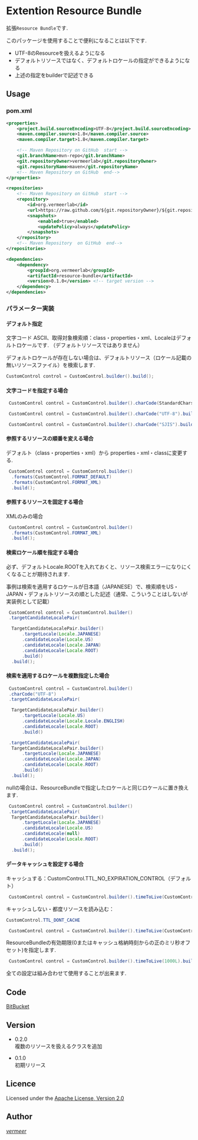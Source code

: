 Extention Resource Bundle
===

拡張`Resource Bundle`です.

このパッケージを使用することで便利になることは以下です.

* UTF-8のResourceを扱えるようになる
* デフォルトリソースではなく、デフォルトロケールの指定ができるようになる
* 上述の指定をbuilderで記述できる


## Usage

### pom.xml

```xml
<properties>
    <project.build.sourceEncoding>UTF-8</project.build.sourceEncoding>
    <maven.compiler.source>1.8</maven.compiler.source>
    <maven.compiler.target>1.8</maven.compiler.target>

    <!-- Maven Repository on GitHub  start -->
    <git.branchName>mvn-repo</git.branchName>
    <git.repositoryOwner>vermeerlab</git.repositoryOwner>
    <git.repositoryName>maven</git.repositoryName>
    <!-- Maven Repository on GitHub  end-->
</properties>

<repositories>
    <!-- Maven Repository on GitHub  start -->
    <repository>
        <id>org.vermeerlab</id>
        <url>https://raw.github.com/${git.repositoryOwner}/${git.repositoryName}/${git.branchName}/</url>
        <snapshots>
            <enabled>true</enabled>
            <updatePolicy>always</updatePolicy>
        </snapshots>
    </repository>
    <!-- Maven Repository  on GitHub  end-->
</repositories>

<dependencies>
    <dependency>
        <groupId>org.vermeerlab</groupId>
        <artifactId>resource-bundle</artifactId>
        <version>0.1.0</version> <!-- target version -->
    </dependency>
</dependencies>
```

### パラメーター実装

#### デフォルト指定

文字コード ASCII、取得対象検索順：class・properties・xml、Localeはデフォルトロケールです.
（デフォルトリソースではありません）

デフォルトロケールが存在しない場合は、デフォルトリソース（ロケール記載の無いリソースファイル）を検索します.

```java
CustomControl control = CustomControl.builder().build();
```

#### 文字コードを指定する場合

```java
 CustomControl control = CustomControl.builder().charCode(StandardCharsets.UTF_8.toString()).build();

 CustomControl control = CustomControl.builder().charCode("UTF-8").build();

 CustomControl control = CustomControl.builder().charCode("SJIS").build();
````

#### 参照するリソースの順番を変える場合

デフォルト（class・properties・xml）から properties・xml・classに変更する.

```java
 CustomControl control = CustomControl.builder()
  .formats(CustomControl.FORMAT_DEFAULT)
  .formats(CustomControl.FORMAT_XML)
  .build();
```

#### 参照するリソースを固定する場合

XMLのみの場合

```java
 CustomControl control = CustomControl.builder()
  .formats(CustomControl.FORMAT_XML)
  .build();
```

#### 検索ロケール順を指定する場合

必ず、デフォルトLocale.ROOTを入れておくと、リソース検索エラーになりにくくなることが期待されます.

事例は検索を適用するロケールが日本語（JAPANESE）で、検索順をUS・JAPAN・デフォルトリソースの順とした記述（通常、こういうことはしないが実装例として記載）

```java
 CustomControl control = CustomControl.builder()
 .targetCandidateLocalePair(

  TargetCandidateLocalePair.builder()
      .targetLocale(Locale.JAPANESE)
      .candidateLocale(Locale.US)
      .candidateLocale(Locale.JAPAN)
      .candidateLocale(Locale.ROOT)
      .build()
  .build();
```

#### 検索を適用するロケールを複数指定した場合

```java
 CustomControl control = CustomControl.builder()
 .charCode("UTF-8")
 .targetCandidateLocalePair(

  TargetCandidateLocalePair.builder()
      .targetLocale(Locale.US)
      .candidateLocale(Locale.Locale.ENGLISH)
      .candidateLocale(Locale.ROOT)
      .build()

 .targetCandidateLocalePair(
  TargetCandidateLocalePair.builder()
      .targetLocale(Locale.JAPANESE)
      .candidateLocale(Locale.JAPAN)
      .candidateLocale(Locale.ROOT)
      .build()
  .build();
```

nullの場合は、ResourceBundleで指定したロケールと同じロケールに置き換えます.

```java
 CustomControl control = CustomControl.builder()
 .targetCandidateLocalePair(
  TargetCandidateLocalePair.builder()
      .targetLocale(Locale.JAPANESE)
      .candidateLocale(Locale.US)
      .candidateLocale(null)
      .candidateLocale(Locale.ROOT)
      .build()
  .build();
```

#### データキャッシュを設定する場合

キャッシュする：CustomControl.TTL_NO_EXPIRATION_CONTROL（デフォルト）

```java
 CustomControl control = CustomControl.builder().timeToLive(CustomControl.TTL_NO_EXPIRATION_CONTROL).build();
```

キャッシュしない・都度リソースを読み込む：
```java
CustomControl.TTL_DONT_CACHE
```

```java
 CustomControl control = CustomControl.builder().timeToLive(CustomControl.TTL_DONT_CACHE).build();
```

ResourceBundleの有効期限(0またはキャッシュ格納時刻からの正のミリ秒オフセット)を指定します.

```java
 CustomControl control = CustomControl.builder().timeToLive(1000L).build();
```




全ての設定は組み合わせて使用することが出来ます.
## Code
[BitBucket](https://bitbucket.org/vermeerlab/resource-bundle)


## Version

* 0.2.0  
複数のリソースを扱えるクラスを追加

* 0.1.0  
初期リリース

## Licence
Licensed under the [Apache License, Version 2.0](http://www.apache.org/licenses/LICENSE-2.0)

## Author
[_vermeer_](https://twitter.com/_vermeer_)

